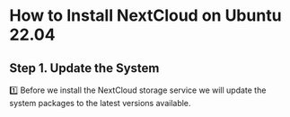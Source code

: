 # How to Install NextCloud on Ubuntu 22.04
## Step 1. Update the System
:one: Before we install the NextCloud storage service we will update the system packages to the latest versions available.
